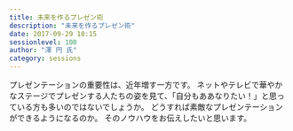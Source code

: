```yaml
---
title: 未来を作るプレゼン術
description: "未来を作るプレゼン術"
date: 2017-09-29 10:15
sessionlevel: 100
author: "澤 円 氏"
category: sessions
---
```

プレゼンテーションの重要性は、近年増す一方です。 ネットやテレビで華やかなステージでプレゼンする人たちの姿を見て、「自分もああなりたい！」と思っている方も多いのではないでしょうか。 どうすれば素敵なプレゼンテーションができるようになるのか。 そのノウハウをお伝えしたいと思います。
